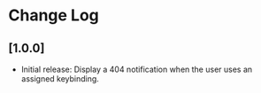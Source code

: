 # Change Log

## [1.0.0]

- Initial release: Display a 404 notification when the user uses an assigned keybinding.
